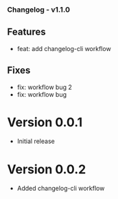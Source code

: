 ### Changelog - v1.1.0

## Features
- feat: add changelog-cli workflow

## Fixes
- fix: workflow bug 2
- fix: workflow bug




# Version 0.0.1

- Initial release

# Version 0.0.2
- Added changelog-cli workflow
